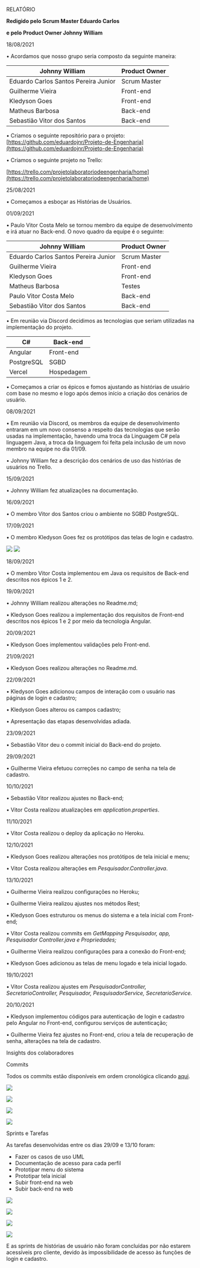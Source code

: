 RELATÓRIO

**Redigido pelo Scrum Master Eduardo Carlos**

**e pelo Product Owner Johnny William**

18/08/2021

• Acordamos que nosso grupo seria composto da seguinte maneira:

| Johnny William | Product Owner |
| --- | --- |
| Eduardo Carlos Santos Pereira Junior | Scrum Master |
| Guilherme Vieira | Front-end |
| Kledyson Goes | Front-end |
| Matheus Barbosa | Back-end |
| Sebastião Vitor dos Santos | Back-end |

• Criamos o seguinte repositório para o projeto: [https://github.com/eduardojnr/Projeto-de-Engenharia](https://github.com/eduardojnr/Projeto-de-Engenharia)

• Criamos o seguinte projeto no Trello:

[https://trello.com/projetolaboratoriodeengenharia/home](https://trello.com/projetolaboratoriodeengenharia/home)

25/08/2021

• Começamos a esboçar as Histórias de Usuários.

01/09/2021

• Paulo Vitor Costa Melo se tornou membro da equipe de desenvolvimento e irá atuar no Back-end. O novo quadro da equipe é o seguinte:

| Johnny William | Product Owner |
| --- | --- |
| Eduardo Carlos Santos Pereira Junior | Scrum Master |
| Guilherme Vieira | Front-end |
| Kledyson Goes | Front-end |
| Matheus Barbosa | Testes |
| Paulo Vitor Costa Melo | Back-end |
| Sebastião Vitor dos Santos | Back-end |

• Em reunião via Discord decidimos as tecnologias que seriam utilizadas na implementação do projeto.

| C# | Back-end |
| --- | --- |
| Angular | Front-end |
| PostgreSQL | SGBD |
| Vercel | Hospedagem |

• Começamos a criar os épicos e fomos ajustando as histórias de usuário com base no mesmo e logo após demos início a criação dos cenários de usuário.

08/09/2021

• Em reunião via Discord, os membros da equipe de desenvolvimento entraram em um novo consenso a respeito das tecnologias que serão usadas na implementação, havendo uma troca da Linguagem C# pela linguagem Java, a troca da linguagem foi feita pela inclusão de um novo membro na equipe no dia 01/09.

• Johnny William fez a descrição dos cenários de uso das histórias de usuários no Trello.

15/09/2021

• Johnny William fez atualizações na documentação.

16/09/2021

• O membro Vitor dos Santos criou o ambiente no SGBD PostgreSQL.

17/09/2021

• O membro Kledyson Goes fez os protótipos das telas de login e cadastro.

![](RackMultipart20211020-4-fv3cor_html_1a3564601778ff89.png) ![](RackMultipart20211020-4-fv3cor_html_a9c484626b6b6246.png)

18/09/2021

• O membro Vitor Costa implementou em Java os requisitos de Back-end descritos nos épicos 1 e 2.

19/09/2021

• Johnny William realizou alterações no Readme.md;

• Kledyson Goes realizou a implementação dos requisitos de Front-end descritos nos épicos 1 e 2 por meio da tecnologia Angular.

20/09/2021

• Kledyson Goes implementou validações pelo Front-end.

21/09/2021

• Kledyson Goes realizou alterações no Readme.md.

22/09/2021

• Kledyson Goes adicionou campos de interação com o usuário nas páginas de login e cadastro;

• Kledyson Goes alterou os campos cadastro;

• Apresentação das etapas desenvolvidas adiada.

23/09/2021

• Sebastião Vitor deu o commit inicial do Back-end do projeto.

29/09/2021

• Guilherme Vieira efetuou correções no campo de senha na tela de cadastro.

10/10/2021

• Sebastião Vitor realizou ajustes no Back-end;

• Vitor Costa realizou atualizações em _application.properties_.

11/10/2021

• Vitor Costa realizou o deploy da aplicação no Heroku.

12/10/2021

• Kledyson Goes realizou alterações nos protótipos de tela inicial e menu;

• Vitor Costa realizou alterações em _Pesquisador.Controller.java_.

13/10/2021

• Guilherme Vieira realizou configurações no Heroku;

• Guilherme Vieira realizou ajustes nos métodos Rest;

• Kledyson Goes estruturou os menus do sistema e a tela inicial com Front-end;

• Vitor Costa realizou commits em _GetMapping Pesquisador, app, Pesquisador Controller.java e Propriedades;_

• Guilherme Vieira realizou configurações para a conexão do Front-end;

• Kledyson Goes adicionou as telas de menu logado e tela inicial logado.

19/10/2021

• Vitor Costa realizou ajustes em _PesquisadorController, SecretarioController, Pesquisador, PesquisadorService, SecretarioService._

20/10/2021

• Kledyson implementou códigos para autenticação de login e cadastro pelo Angular no Front-end, configurou serviços de autenticação;

• Guilherme Vieira fez ajustes no Front-end, criou a tela de recuperação de senha, alterações na tela de cadastro.

Insights dos colaboradores

Commits

Todos os commits estão disponíveis em ordem cronológica clicando [aqui](https://github.com/eduardojnr/Projeto-de-Engenharia/commits/main?after=1226c7f455d6b5f63acb97eaf6bee8800ab0a441+69&amp;branch=main).

![](RackMultipart20211020-4-fv3cor_html_91597543e046b182.png)

![](RackMultipart20211020-4-fv3cor_html_9a8705e80672272c.png)

![](RackMultipart20211020-4-fv3cor_html_2541e3506967e6be.png)

![](RackMultipart20211020-4-fv3cor_html_217843ecf15ae0dd.png)

Sprints e Tarefas

As tarefas desenvolvidas entre os dias 29/09 e 13/10 foram:

- Fazer os casos de uso UML
- Documentação de acesso para cada perfil
- Prototipar menu do sistema
- Prototipar tela inicial
- Subir front-end na web
- Subir back-end na web

![](RackMultipart20211020-4-fv3cor_html_1a3564601778ff89.png)

![](RackMultipart20211020-4-fv3cor_html_a9c484626b6b6246.png)

![](RackMultipart20211020-4-fv3cor_html_9f5c7dbe9213f2eb.png)

![](RackMultipart20211020-4-fv3cor_html_5a7e3b00f5bf2852.png)

E as sprints de histórias de usuário não foram concluídas por não estarem acessíveis pro cliente, devido às impossibilidade de acesso às funções de login e cadastro.

